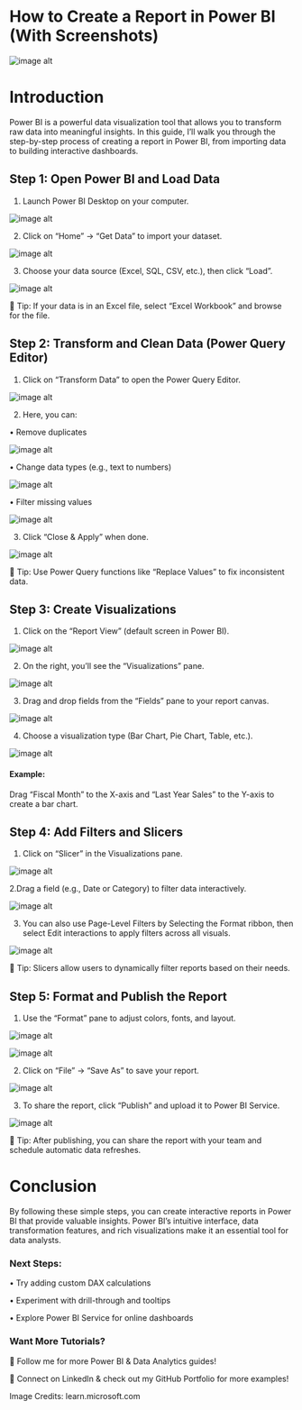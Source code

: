 # How to Create a Report in Power BI (With Screenshots)

![image alt](https://github.com/Pavithra8499/How-to-create-a-report-in-Power-BI-with-screenshots-/blob/09ed6edbd820fa4a4c2444dc4c1b555443a84e75/IMG_1665.png)

# Introduction

Power BI is a powerful data visualization tool that allows you to transform raw data into meaningful insights. In this guide, I’ll walk you through the step-by-step process of creating a report in Power BI, from importing data to building interactive dashboards.

## Step 1: Open Power BI and Load Data

1. Launch Power BI Desktop on your computer.

![image alt](https://github.com/Pavithra8499/How-to-create-a-report-in-Power-BI-with-screenshots-/blob/c80298e3785134ce6e3dc9c9b9b05ef38a265939/IMG_1669.png)

2. Click on “Home” → “Get Data” to import your dataset.

![image alt](https://github.com/Pavithra8499/How-to-create-a-report-in-Power-BI-with-screenshots-/blob/4e96cf18bf120acbbed6ffd7452c0cf5ec40fda7/IMG_1667.png)

3. Choose your data source (Excel, SQL, CSV, etc.), then click “Load”.

![image alt](https://github.com/Pavithra8499/How-to-create-a-report-in-Power-BI-with-screenshots-/blob/34aef982ccb9669abc7563d27072c18f2f4da4bb/IMG_1668.png)

📌 Tip: If your data is in an Excel file, select “Excel Workbook” and browse for the file.

## Step 2: Transform and Clean Data (Power Query Editor)

1. Click on “Transform Data” to open the Power Query Editor.

![image alt](https://github.com/Pavithra8499/How-to-create-a-report-in-Power-BI-with-screenshots-/blob/c62a783c08341645812e6487c030475b581111f8/IMG_1670.png)

2. Here, you can:

• Remove duplicates

![image alt](https://github.com/Pavithra8499/How-to-create-a-report-in-Power-BI-with-screenshots-/blob/93ef9b2d72d235c95546b578c8076b7594289fb9/IMG_1672.png)

• Change data types (e.g., text to numbers)

![image alt](https://github.com/Pavithra8499/How-to-create-a-report-in-Power-BI-with-screenshots-/blob/93ef9b2d72d235c95546b578c8076b7594289fb9/IMG_1674.png)

• Filter missing values

![image alt](https://github.com/Pavithra8499/How-to-create-a-report-in-Power-BI-with-screenshots-/blob/93ef9b2d72d235c95546b578c8076b7594289fb9/IMG_1676.png)

3. Click “Close & Apply” when done.

![image alt](https://github.com/Pavithra8499/How-to-create-a-report-in-Power-BI-with-screenshots-/blob/93ef9b2d72d235c95546b578c8076b7594289fb9/IMG_1673.png)

📌 Tip: Use Power Query functions like “Replace Values” to fix inconsistent data.

## Step 3: Create Visualizations

1. Click on the “Report View” (default screen in Power BI).

![image alt](https://github.com/Pavithra8499/How-to-create-a-report-in-Power-BI-with-screenshots-/blob/ecde2bce2a45c9f229e929b407e7e06c646a3a4f/IMG_1686.png)

2. On the right, you’ll see the “Visualizations” pane.

![image alt](https://github.com/Pavithra8499/How-to-create-a-report-in-Power-BI-with-screenshots-/blob/d55d1620673ea5defe635ea7b23bce21f6c1d38e/IMG_1679.png)

3. Drag and drop fields from the “Fields” pane to your report canvas.

![image alt](https://github.com/Pavithra8499/How-to-create-a-report-in-Power-BI-with-screenshots-/blob/d55d1620673ea5defe635ea7b23bce21f6c1d38e/IMG_1680.png)

4. Choose a visualization type (Bar Chart, Pie Chart, Table, etc.).

![image alt](https://github.com/Pavithra8499/How-to-create-a-report-in-Power-BI-with-screenshots-/blob/d55d1620673ea5defe635ea7b23bce21f6c1d38e/IMG_1682.png)

#### Example:
	
Drag “Fiscal Month” to the X-axis and “Last Year Sales” to the Y-axis to create a bar chart.

## Step 4: Add Filters and Slicers

1. Click on “Slicer” in the Visualizations pane.

![image alt](https://github.com/Pavithra8499/How-to-create-a-report-in-Power-BI-with-screenshots-/blob/ecde2bce2a45c9f229e929b407e7e06c646a3a4f/IMG_1689.png)

2.Drag a field (e.g., Date or Category) to filter data interactively.

![image alt](https://github.com/Pavithra8499/How-to-create-a-report-in-Power-BI-with-screenshots-/blob/ecde2bce2a45c9f229e929b407e7e06c646a3a4f/IMG_1690.png)

3. You can also use Page-Level Filters by Selecting  the Format ribbon, then select Edit interactions to apply filters across all visuals.

![image alt](https://github.com/Pavithra8499/How-to-create-a-report-in-Power-BI-with-screenshots-/blob/ecde2bce2a45c9f229e929b407e7e06c646a3a4f/IMG_1688.png)

📌 Tip: Slicers allow users to dynamically filter reports based on their needs.

## Step 5: Format and Publish the Report

1. Use the “Format” pane to adjust colors, fonts, and layout.

![image alt](https://github.com/Pavithra8499/How-to-create-a-report-in-Power-BI-with-screenshots-/blob/be6d651c1ffef78785137b20a811b66597ea4bbf/IMG_1694.png)

![image alt](https://github.com/Pavithra8499/How-to-create-a-report-in-Power-BI-with-screenshots-/blob/be6d651c1ffef78785137b20a811b66597ea4bbf/IMG_1695.png)

2. Click on “File” → “Save As” to save your report.

![image alt](https://github.com/Pavithra8499/How-to-create-a-report-in-Power-BI-with-screenshots-/blob/be6d651c1ffef78785137b20a811b66597ea4bbf/IMG_1696.png)

3. To share the report, click “Publish” and upload it to Power BI Service.

![image alt](https://github.com/Pavithra8499/How-to-create-a-report-in-Power-BI-with-screenshots-/blob/be6d651c1ffef78785137b20a811b66597ea4bbf/IMG_1693.png)

📌 Tip: After publishing, you can share the report with your team and schedule automatic data refreshes.

# Conclusion

By following these simple steps, you can create interactive reports in Power BI that provide valuable insights. Power BI’s intuitive interface, data transformation features, and rich visualizations make it an essential tool for data analysts.

### Next Steps:

• Try adding custom DAX calculations

• Experiment with drill-through and tooltips

• Explore Power BI Service for online dashboards

### Want More Tutorials?

📌 Follow me for more Power BI & Data Analytics guides!

📌 Connect on LinkedIn & check out my GitHub Portfolio for more examples!

Image Credits: learn.microsoft.com
